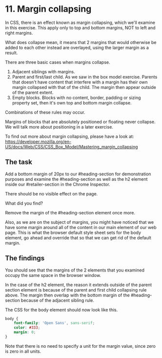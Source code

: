 # 11. Margin collapsing

In CSS, there is an effect known as margin collapsing, which we'll examine in this exercise. This apply only to 
top and bottom margins, NOT to left and right margins.

What does collapse mean, it means that 2 margins that would otherwise be added to each other instead are overlayed, 
using the larger margin as a result.

There are three basic cases when margins collapse.

1. Adjacent siblings with margins.
2. Parent and first/last child. As we saw in the box model exercise. Parents that doesn't have content that interfere with a margin has their own margin collapsed with that of the child. The margin then appear outside of the parent extent.
3. Empty blocks. Blocks with no content, border, padding or sizing property set, then it's own top and bottom margin collapse.

Combinations of these rules may occur. 

Margins of blocks that are absolutely positioned or floating never collapse. We will talk more about positioning in a later exercise.

To find out more about margin collapsing, please have a look at: https://developer.mozilla.org/en-US/docs/Web/CSS/CSS_Box_Model/Mastering_margin_collapsing

## The task

Add a bottom margin of 20px to our #heading-section for demonstration purposes and examine the #heading-section as well as the h2 element inside our #retailer-section in the Chrome Inspector.

There should be no visible effect on the page.

What did you find?

Remove the margin of the #heading-section element once more.

Also, as we are on the subject of margins, you might have noticed that we have some margin around all of the content in our main element of our web page.
This is what the browser default style sheet sets for the body element, go ahead and override that so that we can get rid of the default margin.

## The findings

You should see that the margins of the 2 elements that you examined occupy the same space in the browser window.

In the case of the h2 element, the reason it extends outside of the parent section element is because of the parent and first child collapsing rule above. The margin then overlap with the bottom margin of the #heading-section because of the adjacent sibling rule.

The CSS for the body element should now look like this.

```css
body {
    font-family: 'Open Sans', sans-serif;
    color: #333;
    margin: 0;
}
```

Note that there is no need to specify a unit for the margin value, since zero is zero in all units.